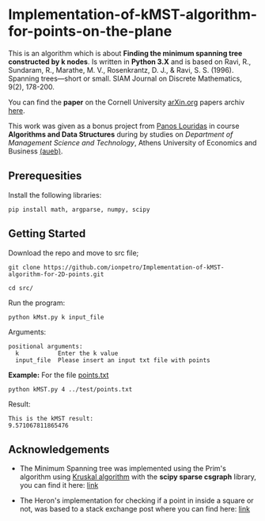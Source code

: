 # Implementation-of-kMST-algorithm-for-points-on-the-plane

This is an algorithm which is about **Finding the minimum spanning tree constructed by k nodes**. Is written in **Python 3.X** and is based on Ravi, R., Sundaram, R., Marathe, M. V., Rosenkrantz, D. J., & Ravi, S. S. (1996). Spanning trees—short or small. SIAM Journal on Discrete Mathematics, 9(2), 178-200.

You can find the **paper** on the Cornell University [arXin.org](https://arxiv.org/) papers archiv [here](https://arxiv.org/abs/math/9409222).

This work was given as a bonus project from [Panos Louridas](https://github.com/louridas) in course **Algorithms and Data Structures** during by studies on *Department of Management Science and Technology*, Athens University of Economics and Business [(aueb)](https://www.aueb.gr).

## Prerequesities

Install the following libraries:

```
pip install math, argparse, numpy, scipy
```

## Getting Started

Download the repo and move to src file;

```
git clone https://github.com/ionpetro/Implementation-of-kMST-algorithm-for-2D-points.git

cd src/
```

Run the program:

```
python kMst.py k input_file
```
Arguments:

```
positional arguments:
  k           Enter the k value
  input_file  Please insert an input txt file with points
```

**Example:** For the file [points.txt](tests/points.txt)

```
python kMST.py 4 ../test/points.txt
```

Result:
```
This is the kMST result: 
9.571067811865476
```

## Acknowledgements

* The Minimum Spanning tree was implemented using the Prim's algorithm using [Kruskal algorithm](https://en.wikipedia.org/wiki/Kruskal%27s_algorithm) with the **scipy sparse csgraph** library, you can find it here: [link](https://docs.scipy.org/doc/scipy/reference/generated/scipy.sparse.csgraph.minimum_spanning_tree.html#scipy.sparse.csgraph.minimum_spanning_tree)

* The Heron's implementation for checking if a point in inside a square or not, was based to a stack exchange post where you can find here: [link](https://math.stackexchange.com/q/190403)
